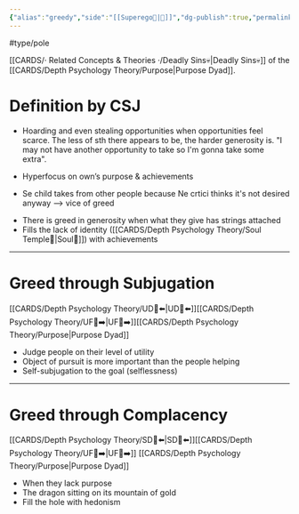 ```yaml
---
{"alias":"greedy","side":"[[Superego👹|👹]]","dg-publish":true,"permalink":"/cards/depth-psychology-theory/greed/","dgPassFrontmatter":true,"noteIcon":"1","created":"2022-12-31T17:44:59.239+01:00","updated":"2023-05-27T15:36:13.835+02:00"}
---
```


#type/pole 

[[CARDS/· Related Concepts & Theories ·/Deadly Sins💀\|Deadly Sins💀]] of the [[CARDS/Depth Psychology Theory/Purpose\|Purpose Dyad]]. 

# Definition by CSJ 

<div class="transclusion internal-embed is-loaded"><div class="markdown-embed">



- Hoarding and even stealing opportunities when opportunities feel scarce. The less of sth there appears to be, the harder generosity is. "I may not have another opportunity to take so I'm gonna take some extra". 

</div></div>

- Hyperfocus on own’s purpose & achievements 

<div class="transclusion internal-embed is-loaded"><div class="markdown-embed">



- Se child takes from other people because Ne crtici thinks it's not desired anyway --> vice of greed 

</div></div>

- There is greed in generosity when what they give has strings attached 
- Fills the lack of identity ([[CARDS/Depth Psychology Theory/Soul Temple👤\|Soul👥]]) with achievements 
---
# Greed through Subjugation 
[[CARDS/Depth Psychology Theory/UD👤⬅️\|UD👤⬅️]][[CARDS/Depth Psychology Theory/UF👤➡️\|UF👤➡️]][[CARDS/Depth Psychology Theory/Purpose\|Purpose Dyad]] 
- Judge people on their level of utility 
- Object of pursuit is more important than the people helping 
- Self-subjugation to the goal (selflessness)
---
# Greed through Complacency 
[[CARDS/Depth Psychology Theory/SD🤸⬅️\|SD🤸⬅️]][[CARDS/Depth Psychology Theory/UF👤➡️\|UF👤➡️]] [[CARDS/Depth Psychology Theory/Purpose\|Purpose Dyad]] 
- When they lack purpose 
- The dragon sitting on its mountain of gold 
- Fill the hole with hedonism 